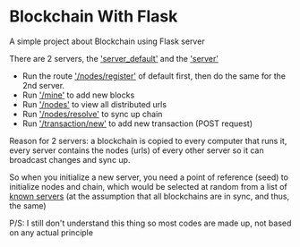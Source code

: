 # Blockchain With Flask

A simple project about Blockchain using Flask server

There are 2 servers, the ['server_default'](default/server_default.py) and the ['server'](server.py)

* Run the route ['/nodes/register']() of default first, then do the same for the 2nd server.
* Run ['/mine']() to add new blocks
* Run ['/nodes']() to view all distributed urls
* Run ['/nodes/resolve']() to sync up chain
* Run ['/transaction/new']() to add new transaction (POST request)

Reason for 2 servers: a blockchain is copied to every computer that runs it, every server contains the nodes (urls) of every other server so it can broadcast changes and sync up. 

So when you initialize a new server, you need a point of reference (seed) to initialize nodes and chain, which would be selected at random from a list of [known servers](server_info.yaml) (at the assumption that all blockchains are in sync, and thus, the same)

P/S: I still don't understand this thing so most codes are made up, not based on any actual principle